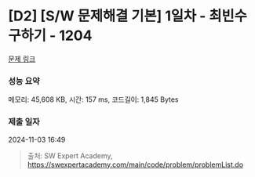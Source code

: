 # [D2] [S/W 문제해결 기본] 1일차 - 최빈수 구하기 - 1204 

[문제 링크](https://swexpertacademy.com/main/code/problem/problemDetail.do?contestProbId=AV13zo1KAAACFAYh) 

### 성능 요약

메모리: 45,608 KB, 시간: 157 ms, 코드길이: 1,845 Bytes

### 제출 일자

2024-11-03 16:49



> 출처: SW Expert Academy, https://swexpertacademy.com/main/code/problem/problemList.do